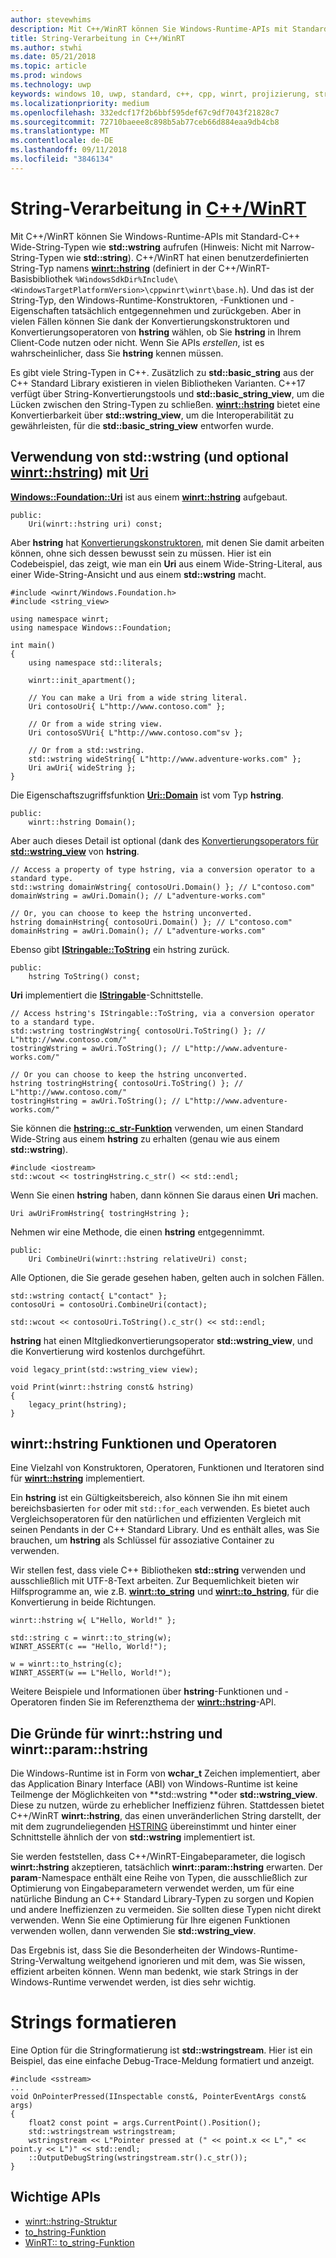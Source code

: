 ```yaml
---
author: stevewhims
description: Mit C++/WinRT können Sie Windows-Runtime-APIs mit Standard-C++ String-Typen aufrufen, oder Sie können den Typ winrt::hstring verwenden.
title: String-Verarbeitung in C++/WinRT
ms.author: stwhi
ms.date: 05/21/2018
ms.topic: article
ms.prod: windows
ms.technology: uwp
keywords: windows 10, uwp, standard, c++, cpp, winrt, projizierung, string
ms.localizationpriority: medium
ms.openlocfilehash: 332edcf17f2b6bbf595def67c9df7043f21828c7
ms.sourcegitcommit: 72710baeee8c898b5ab77ceb66d884eaa9db4cb8
ms.translationtype: MT
ms.contentlocale: de-DE
ms.lasthandoff: 09/11/2018
ms.locfileid: "3846134"
---
```

# <a name="string-handling-in-cwinrtwindowsuwpcpp-and-winrt-apisintro-to-using-cpp-with-winrt"></a>String-Verarbeitung in [C++/WinRT](/windows/uwp/cpp-and-winrt-apis/intro-to-using-cpp-with-winrt)
Mit C++/WinRT können Sie Windows-Runtime-APIs mit Standard-C++ Wide-String-Typen wie **std::wstring** aufrufen (Hinweis: Nicht mit Narrow-String-Typen wie **std::string**). C++/WinRT hat einen benutzerdefinierten String-Typ namens [**winrt::hstring**](/uwp/cpp-ref-for-winrt/hstring) (definiert in der C++/WinRT-Basisbibliothek `%WindowsSdkDir%Include\<WindowsTargetPlatformVersion>\cppwinrt\winrt\base.h`). Und das ist der String-Typ, den Windows-Runtime-Konstruktoren, -Funktionen und -Eigenschaften tatsächlich entgegennehmen und zurückgeben. Aber in vielen Fällen können Sie dank der Konvertierungskonstruktoren und Konvertierungsoperatoren von **hstring** wählen, ob Sie **hstring** in Ihrem Client-Code nutzen oder nicht. Wenn Sie APIs *erstellen*, ist es wahrscheinlicher, dass Sie **hstring** kennen müssen.

Es gibt viele String-Typen in C++. Zusätzlich zu **std::basic_string** aus der C++ Standard Library existieren in vielen Bibliotheken Varianten. C++17 verfügt über String-Konvertierungstools und **std::basic_string_view**, um die Lücken zwischen den String-Typen zu schließen.  [**winrt::hstring**](/uwp/cpp-ref-for-winrt/hstring) bietet eine Konvertierbarkeit über **std::wstring_view**, um die Interoperabilität zu gewährleisten, für die **std::basic_string_view** entworfen wurde.

## <a name="using-stdwstring-and-optionally-winrthstringuwpcpp-ref-for-winrthstring-with-uriuwpapiwindowsfoundationuri"></a>Verwendung von **std::wstring** (und optional [**winrt::hstring**](/uwp/cpp-ref-for-winrt/hstring)) mit [**Uri**](/uwp/api/windows.foundation.uri)
[**Windows::Foundation::Uri**](/uwp/api/windows.foundation.uri) ist aus einem [**winrt::hstring**](/uwp/cpp-ref-for-winrt/hstring) aufgebaut.

```cppwinrt
public:
    Uri(winrt::hstring uri) const;
```

Aber **hstring** hat [Konvertierungskonstruktoren](/uwp/api/windows.foundation.uri#hstringhstring-constructor), mit denen Sie damit arbeiten können, ohne sich dessen bewusst sein zu müssen. Hier ist ein Codebeispiel, das zeigt, wie man ein **Uri** aus einem Wide-String-Literal, aus einer Wide-String-Ansicht und aus einem **std::wstring** macht.

```cppwinrt
#include <winrt/Windows.Foundation.h>
#include <string_view>

using namespace winrt;
using namespace Windows::Foundation;

int main()
{
    using namespace std::literals;

    winrt::init_apartment();

    // You can make a Uri from a wide string literal.
    Uri contosoUri{ L"http://www.contoso.com" };

    // Or from a wide string view.
    Uri contosoSVUri{ L"http://www.contoso.com"sv };

    // Or from a std::wstring.
    std::wstring wideString{ L"http://www.adventure-works.com" };
    Uri awUri{ wideString };
}
```

Die Eigenschaftszugriffsfunktion [**Uri::Domain**](https://docs.microsoft.com/uwp/api/windows.foundation.uri.Domain) ist vom Typ **hstring**.

```cppwinrt
public:
    winrt::hstring Domain();
```

Aber auch dieses Detail ist optional (dank des [Konvertierungsoperators für **std::wstring_view**](/uwp/api/hstring#hstringoperator-stdwstringview) von **hstring**.

```cppwinrt
// Access a property of type hstring, via a conversion operator to a standard type.
std::wstring domainWstring{ contosoUri.Domain() }; // L"contoso.com"
domainWstring = awUri.Domain(); // L"adventure-works.com"

// Or, you can choose to keep the hstring unconverted.
hstring domainHstring{ contosoUri.Domain() }; // L"contoso.com"
domainHstring = awUri.Domain(); // L"adventure-works.com"
```

Ebenso gibt [**IStringable::ToString**](https://msdn.microsoft.com/library/windows/desktop/dn302136) ein hstring zurück.

```cppwinrt
public:
    hstring ToString() const;
```

**Uri** implementiert die [**IStringable**](https://msdn.microsoft.com/library/windows/desktop/dn302135)-Schnittstelle.

```cppwinrt
// Access hstring's IStringable::ToString, via a conversion operator to a standard type.
std::wstring tostringWstring{ contosoUri.ToString() }; // L"http://www.contoso.com/"
tostringWstring = awUri.ToString(); // L"http://www.adventure-works.com/"

// Or you can choose to keep the hstring unconverted.
hstring tostringHstring{ contosoUri.ToString() }; // L"http://www.contoso.com/"
tostringHstring = awUri.ToString(); // L"http://www.adventure-works.com/"
```

Sie können die [**hstring::c_str-Funktion**](/uwp/api/windows.foundation.uri#hstringcstr-function) verwenden, um einen Standard Wide-String aus einem **hstring** zu erhalten (genau wie aus einem **std::wstring**).

```cppwinrt
#include <iostream>
std::wcout << tostringHstring.c_str() << std::endl;
```
Wenn Sie einen **hstring** haben, dann können Sie daraus einen **Uri** machen.

```cppwinrt
Uri awUriFromHstring{ tostringHstring };
```

Nehmen wir eine Methode, die einen **hstring** entgegennimmt.

```cppwinrt
public:
    Uri CombineUri(winrt::hstring relativeUri) const;
```

Alle Optionen, die Sie gerade gesehen haben, gelten auch in solchen Fällen.

```cppwinrt
std::wstring contact{ L"contact" };
contosoUri = contosoUri.CombineUri(contact);
    
std::wcout << contosoUri.ToString().c_str() << std::endl;
```

**hstring** hat einen MItgliedkonvertierungsoperator **std::wstring_view**, und die Konvertierung wird kostenlos durchgeführt.

```cppwinrt
void legacy_print(std::wstring_view view);

void Print(winrt::hstring const& hstring)
{
    legacy_print(hstring);
}
```

## <a name="winrthstring-functions-and-operators"></a>**winrt::hstring** Funktionen und Operatoren
Eine Vielzahl von Konstruktoren, Operatoren, Funktionen und Iteratoren sind für [**winrt::hstring**](/uwp/cpp-ref-for-winrt/hstring) implementiert.

Ein **hstring** ist ein Gültigkeitsbereich, also können Sie ihn mit einem bereichsbasierten `for` oder mit `std::for_each` verwenden. Es bietet auch Vergleichsoperatoren für den natürlichen und effizienten Vergleich mit seinen Pendants in der C++ Standard Library. Und es enthält alles, was Sie brauchen, um **hstring** als Schlüssel für assoziative Container zu verwenden.

Wir stellen fest, dass viele C++ Bibliotheken **std::string** verwenden und ausschließlich mit UTF-8-Text arbeiten. Zur Bequemlichkeit bieten wir Hilfsprogramme an, wie z.B. [**winrt::to_string**](/uwp/cpp-ref-for-winrt/to-string) und [**winrt::to_hstring**](/uwp/cpp-ref-for-winrt/to-hstring), für die Konvertierung in beide Richtungen.

```cppwinrt
winrt::hstring w{ L"Hello, World!" };

std::string c = winrt::to_string(w);
WINRT_ASSERT(c == "Hello, World!");

w = winrt::to_hstring(c);
WINRT_ASSERT(w == L"Hello, World!");
```

Weitere Beispiele und Informationen über **hstring**-Funktionen und -Operatoren finden Sie im Referenzthema der [**winrt::hstring**](/uwp/cpp-ref-for-winrt/hstring)-API.

## <a name="the-rationale-for-winrthstring-and-winrtparamhstring"></a>Die Gründe für **winrt::hstring** und **winrt::param::hstring**
Die Windows-Runtime ist in Form von **wchar_t** Zeichen implementiert, aber das Application Binary Interface (ABI) von Windows-Runtime ist keine Teilmenge der Möglichkeiten von **std::wstring **oder **std::wstring_view**. Diese zu nutzen, würde zu erheblicher Ineffizienz führen. Stattdessen bietet C++/WinRT **winrt::hstring**, das einen unveränderlichen String darstellt, der mit dem zugrundeliegenden [HSTRING](https://msdn.microsoft.com/library/windows/desktop/br205775) übereinstimmt und hinter einer Schnittstelle ähnlich der von **std::wstring** implementiert ist. 

Sie werden feststellen, dass C++/WinRT-Eingabeparameter, die logisch **winrt::hstring** akzeptieren, tatsächlich **winrt::param::hstring** erwarten. Der **param**-Namespace enthält eine Reihe von Typen, die ausschließlich zur Optimierung von Eingabeparametern verwendet werden, um für eine natürliche Bindung an C++ Standard Library-Typen zu sorgen und Kopien und andere Ineffizienzen zu vermeiden. Sie sollten diese Typen nicht direkt verwenden. Wenn Sie eine Optimierung für Ihre eigenen Funktionen verwenden wollen, dann verwenden Sie **std::wstring_view**.

Das Ergebnis ist, dass Sie die Besonderheiten der Windows-Runtime-String-Verwaltung weitgehend ignorieren und mit dem, was Sie wissen, effizient arbeiten können. Wenn man bedenkt, wie stark Strings in der Windows-Runtime verwendet werden, ist dies sehr wichtig.

# <a name="formatting-strings"></a>Strings formatieren
Eine Option für die Stringformatierung ist **std::wstringstream**. Hier ist ein Beispiel, das eine einfache Debug-Trace-Meldung formatiert und anzeigt.

```cppwinrt
#include <sstream>
...
void OnPointerPressed(IInspectable const&, PointerEventArgs const& args)
{
    float2 const point = args.CurrentPoint().Position();
    std::wstringstream wstringstream;
    wstringstream << L"Pointer pressed at (" << point.x << L"," << point.y << L")" << std::endl;
    ::OutputDebugString(wstringstream.str().c_str());
}
```

## <a name="important-apis"></a>Wichtige APIs
* [winrt::hstring-Struktur](/uwp/cpp-ref-for-winrt/hstring)
* [to_hstring-Funktion](/uwp/cpp-ref-for-winrt/to-hstring)
* [WinRT:: to_string-Funktion](/uwp/cpp-ref-for-winrt/to-string)

